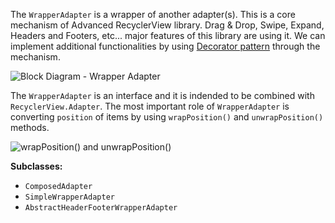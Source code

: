 The `WrapperAdapter` is a wrapper of another adapter(s). This is a core mechanism of Advanced RecyclerView library. Drag & Drop, Swipe, Expand, Headers and Footers, etc... major features of this library are using it. We can implement additional functionalities by using [Decorator pattern](https://en.wikipedia.org/wiki/Decorator_pattern) through the mechanism.

![Block Diagram - Wrapper Adapter](../images/block-diagram-wrapper-adapter.png)


The `WrapperAdapter` is an interface and it is indended to be combined with `RecyclerView.Adapter`. The most important role of `WrapperAdapter` is converting `position` of items by using `wrapPosition()` and `unwrapPosition()` methods.

![wrapPosition() and unwrapPosition()](../images/block-diagram-wrapper-adapter-2.png)

**Subclasses:**

- `ComposedAdapter`
- `SimpleWrapperAdapter`
- `AbstractHeaderFooterWrapperAdapter`
